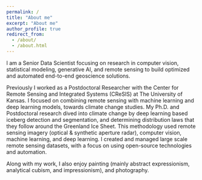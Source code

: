 ```yaml
---
permalink: /
title: "About me"
excerpt: "About me"
author_profile: true
redirect_from: 
  - /about/
  - /about.html
---
```


I am a Senior Data Scientist focusing on research in computer vision, statistical modeling, generative AI, and remote sensing to build optimized and automated end-to-end geoscience solutions.

Previously I worked as a Postdoctoral Researcher with the Center for Remote Sensing and Integrated Systems (CReSIS) at The University of Kansas. I focused on combining remote sensing with machine learning and deep learning models, towards climate change studies. My Ph.D. and Postdoctoral research dived into climate change by deep learning based iceberg detection and segmentation, and determining distribution laws that they follow around the Greenland Ice Sheet. This methodology used remote sensing imagery (optical & synthetic aperture radar), computer vision, machine learning, and deep learning. I created and managed large scale remote sensing datasets, with a focus on using open-source technologies and automation.

Along with my work, I also enjoy painting (mainly abstract expressionism, analytical cubism, and impressionism), and photography.

